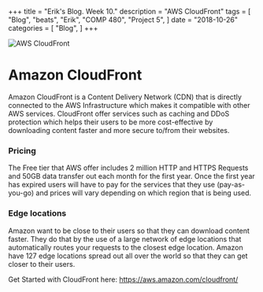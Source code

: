 +++
title = "Erik's Blog. Week 10."
description = "AWS CloudFront"
tags = [
    "Blog",
    "beats",
    "Erik",
    "COMP 480",
    "Project 5",
]
date = "2018-10-26"
categories = [
    "Blog",
]
+++

![AWS CloudFront](https://cloudacademy.com/wp-content/uploads/2014/05/cloudfront_logo-1.jpg)
# Amazon CloudFront
Amazon CloudFront is a Content Delivery Network (CDN) that is directly connected to the AWS Infrastructure which makes it compatible with other AWS services. CloudFront offer services such as caching and DDoS protection which helps their users to be more cost-effective by downloading content faster and more secure to/from their websites.

### Pricing
The Free tier that AWS offer includes 2 million HTTP and HTTPS Requests and 50GB data transfer out each month for the first year. Once the first year has expired users will have to pay for the services that they use (pay-as-you-go) and prices will vary depending on which region that is being used.

### Edge locations
Amazon want to be close to their users so that they can download content faster. They do that by the use of a large network of edge locations that automatically routes your requests to the closest edge location. Amazon have 127 edge locations spread out all over the world so that they can get closer to their users.

Get Started with CloudFront here: https://aws.amazon.com/cloudfront/
